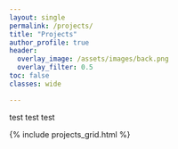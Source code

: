 ```yaml
---
layout: single
permalink: /projects/
title: "Projects"
author_profile: true
header:
  overlay_image: /assets/images/back.png
  overlay_filter: 0.5
toc: false
classes: wide

---
```


test test test

{% include projects_grid.html %}